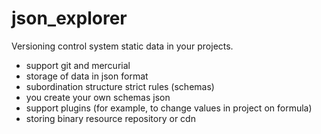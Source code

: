 json_explorer
=============

Versioning control system static data in your projects.

* support git and mercurial
* storage of data in json format
* subordination structure strict rules (schemas)
* you create your own schemas json
* support plugins (for example, to change values in project on formula)
* storing binary resource repository or cdn